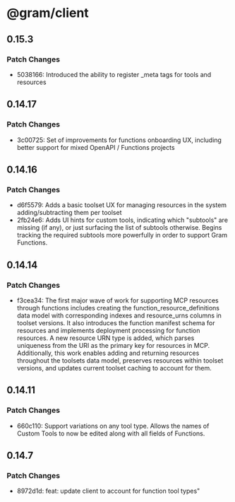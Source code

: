 # @gram/client

## 0.15.3

### Patch Changes

- 5038166: Introduced the ability to register \_meta tags for tools and resources

## 0.14.17

### Patch Changes

- 3c00725: Set of improvements for functions onboarding UX, including better support for mixed OpenAPI / Functions projects

## 0.14.16

### Patch Changes

- d6f5579: Adds a basic toolset UX for managing resources in the system adding/subtracting them per toolset
- 2fb24e6: Adds UI hints for custom tools, indicating which "subtools" are missing (if any), or just surfacing the list of subtools otherwise. Begins tracking the required subtools more powerfully in order to support Gram Functions.

## 0.14.14

### Patch Changes

- f3cea34: The first major wave of work for supporting MCP resources through functions includes creating the function_resource_definitions data model with corresponding indexes and resource_urns columns in toolset versions. It also introduces the function manifest schema for resources and implements deployment processing for function resources. A new resource URN type is added, which parses uniqueness from the URI as the primary key for resources in MCP. Additionally, this work enables adding and returning resources throughout the toolsets data model, preserves resources within toolset versions, and updates current toolset caching to account for them.

## 0.14.11

### Patch Changes

- 660c110: Support variations on any tool type. Allows the names of Custom Tools to now be edited along with all fields of Functions.

## 0.14.7

### Patch Changes

- 8972d1d: feat: update client to account for function tool types"
